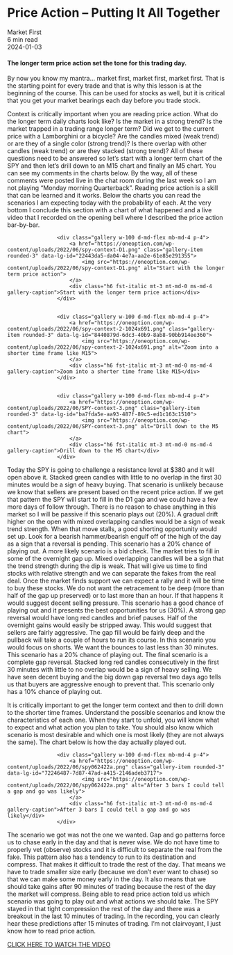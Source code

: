 
<div class="bg-secondary">
<h1 class="py-5 ms-3 ms-md-4 my-0">Price Action – Putting It All Together</h1>
</div>
<div class="d-flex align-items-center flex-wrap text-muted ps-3 ps-md-4 py-3 border-top border-bottom">
<div class="border-end pe-3 me-3">
<span class="badge bg-faded-primary text-primary">
Market First </span>
</div>
<div class="fs-sm pe-3 border-end me-3">6 min read</div>
<div class="fs-sm">
2024-01-03 </div>
</div>
<section class="px-3 px-md-4 py-4">
<h4 class="wp-block-heading">The longer term price action set the tone for this trading day.</h4>
<p>By now you know my mantra… market first, market first, market first. That is the starting point for every trade and that is why this lesson is at the beginning of the course. This can be used for stocks as well, but it is critical that you get your market bearings each day before you trade stock.</p>
<p>Context is critically important when you are reading price action. What do the longer term daily charts look like? Is the market in a strong trend? Is the market trapped in a trading range longer term? Did we get to the current price with a Lamborghini or a bicycle? Are the candles mixed (weak trend) or are they of a single color (strong trend)? Is there overlap with other candles (weak trend) or are they stacked (strong trend)? All of these questions need to be answered so let’s start with a longer term chart of the SPY and then let’s drill down to an M15 chart and finally an M5 chart. You can see my comments in the charts below. By the way, all of these comments were posted live in the chat room during the last week so I am not playing “Monday morning Quarterback”. Reading price action is a skill that can be learned and it works. Below the charts you can read the scenarios I am expecting today with the probability of each. At the very bottom I conclude this section with a chart of what happened and a live video that I recorded on the opening bell where I described the price action bar-by-bar.</p>

                    <div class="gallery w-100 d-md-flex mb-md-4 p-4">
                        <a href="https://oneoption.com/wp-content/uploads/2022/06/spy-context-D1.png" class="gallery-item rounded-3" data-lg-id="22443da5-da04-4e7a-aa2e-61e85e291355">
                            <img src="https://oneoption.com/wp-content/uploads/2022/06/spy-context-D1.png" alt="Start with the longer term price action">
                        </a>
                        <div class="h6 fst-italic mt-3 mt-md-0 ms-md-4 gallery-caption">Start with the longer term price action</div>
                    </div>
                

                    <div class="gallery w-100 d-md-flex mb-md-4 p-4">
                        <a href="https://oneoption.com/wp-content/uploads/2022/06/spy-context-2-1024x691.png" class="gallery-item rounded-3" data-lg-id="8440879d-6dc3-40b9-8ab8-90bb914ee360">
                            <img src="https://oneoption.com/wp-content/uploads/2022/06/spy-context-2-1024x691.png" alt="Zoom into a shorter time frame like M15">
                        </a>
                        <div class="h6 fst-italic mt-3 mt-md-0 ms-md-4 gallery-caption">Zoom into a shorter time frame like M15</div>
                    </div>
                

                    <div class="gallery w-100 d-md-flex mb-md-4 p-4">
                        <a href="https://oneoption.com/wp-content/uploads/2022/06/SPY-context-3.png" class="gallery-item rounded-3" data-lg-id="ba7fda5e-aa93-487f-89c5-ed1c163c1510">
                            <img src="https://oneoption.com/wp-content/uploads/2022/06/SPY-context-3.png" alt="Drill down to the M5 chart">
                        </a>
                        <div class="h6 fst-italic mt-3 mt-md-0 ms-md-4 gallery-caption">Drill down to the M5 chart</div>
                    </div>
                
<p>Today the SPY is going to challenge a resistance level at $380 and it will open above it. Stacked green candles with little to no overlap in the first 30 minutes would be a sign of heavy buying. That scenario is unlikely because we know that sellers are present based on the recent price action. If we get that pattern the SPY will start to fill in the D1 gap and we could have a few more days of follow through. There is no reason to chase anything in this market so I will be passive if this scenario plays out (20%). A gradual drift higher on the open with mixed overlapping candles would be a sign of weak trend strength. When that move stalls, a good shorting opportunity would set up. Look for a bearish hammer/bearish engulf off of the high of the day as a sign that a reversal is pending. This scenario has a 20% chance of playing out. A more likely scenario is a bid check. The market tries to fill in some of the overnight gap up. Mixed overlapping candles will be a sign that the trend strength during the dip is weak. That will give us time to find stocks with relative strength and we can separate the fakes from the real deal. Once the market finds support we can expect a rally and it will be time to buy these stocks. We do not want the retracement to be deep (more than half of the gap up preserved) or to last more than an hour. If that happens it would suggest decent selling pressure. This scenario has a good chance of playing out and it presents the best opportunities for us (30%). A strong gap reversal would have long red candles and brief pauses. Half of the overnight gains would easily be stripped away. This would suggest that sellers are fairly aggressive. The gap fill would be fairly deep and the pullback will take a couple of hours to run its course. In this scenario you would focus on shorts. We want the bounces to last less than 30 minutes. This scenario has a 20% chance of playing out. The final scenario is a complete gap reversal. Stacked long red candles consecutively in the first 30 minutes with little to no overlap would be a sign of heavy selling. We have seen decent buying and the big down gap reversal two days ago tells us that buyers are aggressive enough to prevent that. This scenario only has a 10% chance of playing out.</p>
<p>It is critically important to get the longer term context and then to drill down to the shorter time frames. Understand the possible scenarios and know the characteristics of each one. When they start to unfold, you will know what to expect and what action you plan to take. You should also know which scenario is most desirable and which one is most likely (they are not always the same). The chart below is how the day actually played out. </p>

                    <div class="gallery w-100 d-md-flex mb-md-4 p-4">
                        <a href="https://oneoption.com/wp-content/uploads/2022/06/spy062422a.png" class="gallery-item rounded-3" data-lg-id="72246487-7d87-47ad-a415-2146adeb3717">
                            <img src="https://oneoption.com/wp-content/uploads/2022/06/spy062422a.png" alt="After 3 bars I could tell a gap and go was likely">
                        </a>
                        <div class="h6 fst-italic mt-3 mt-md-0 ms-md-4 gallery-caption">After 3 bars I could tell a gap and go was likely</div>
                    </div>
                
<p>The scenario we got was not the one we wanted. Gap and go patterns force us to chase early in the day and that is never wise. We do not have time to properly vet (observe) stocks and it is difficult to separate the real from the fake. This pattern also has a tendency to run to its destination and compress. That makes it difficult to trade the rest of the day. That means we have to trade smaller size early (because we don’t ever want to chase) so that we can make some money early in the day. It also means that we should take gains after 90 minutes of trading because the rest of the day the market will compress. Being able to read price action told us which scenario was going to play out and what actions we should take. The SPY stayed in that tight compression the rest of the day and there was a breakout in the last 10 minutes of trading. In the recording, you can clearly hear these predictions after 15 minutes of trading. I’m not clairvoyant, I just know how to read price action. </p>
<div class="wp-block-buttons is-layout-flex wp-block-buttons-is-layout-flex">
<div class="wp-block-button"><a class="wp-block-button__link" href="https://www.youtube.com/watch?v=6GolSZTNDsg" target="_blank" rel="noopener">CLICK HERE TO WATCH THE VIDEO</a></div>
</div>
<p></p>
</section>
